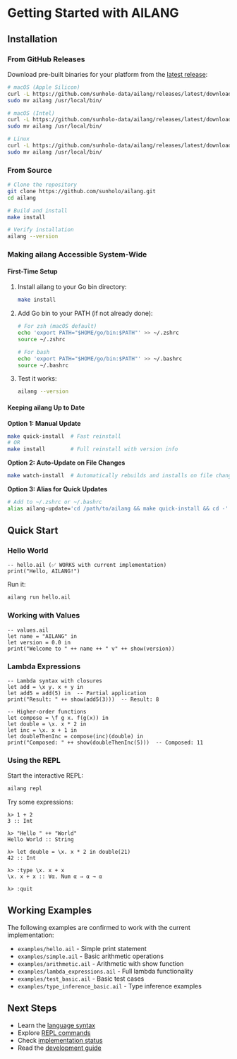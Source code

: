 # Getting Started with AILANG

## Installation

### From GitHub Releases

Download pre-built binaries for your platform from the [latest release](https://github.com/sunholo-data/ailang/releases/latest):

```bash
# macOS (Apple Silicon)
curl -L https://github.com/sunholo-data/ailang/releases/latest/download/ailang-darwin-arm64.tar.gz | tar -xz
sudo mv ailang /usr/local/bin/

# macOS (Intel)  
curl -L https://github.com/sunholo-data/ailang/releases/latest/download/ailang-darwin-amd64.tar.gz | tar -xz
sudo mv ailang /usr/local/bin/

# Linux
curl -L https://github.com/sunholo-data/ailang/releases/latest/download/ailang-linux-amd64.tar.gz | tar -xz
sudo mv ailang /usr/local/bin/
```

### From Source

```bash
# Clone the repository
git clone https://github.com/sunholo/ailang.git
cd ailang

# Build and install
make install

# Verify installation
ailang --version
```

### Making ailang Accessible System-Wide

#### First-Time Setup
1. Install ailang to your Go bin directory:
   ```bash
   make install
   ```

2. Add Go bin to your PATH (if not already done):
   ```bash
   # For zsh (macOS default)
   echo 'export PATH="$HOME/go/bin:$PATH"' >> ~/.zshrc
   source ~/.zshrc
   
   # For bash
   echo 'export PATH="$HOME/go/bin:$PATH"' >> ~/.bashrc
   source ~/.bashrc
   ```

3. Test it works:
   ```bash
   ailang --version
   ```

#### Keeping ailang Up to Date

**Option 1: Manual Update**
```bash
make quick-install  # Fast reinstall
# OR
make install        # Full reinstall with version info
```

**Option 2: Auto-Update on File Changes**
```bash
make watch-install  # Automatically rebuilds and installs on file changes
```

**Option 3: Alias for Quick Updates**
```bash
# Add to ~/.zshrc or ~/.bashrc
alias ailang-update='cd /path/to/ailang && make quick-install && cd -'
```

## Quick Start

### Hello World

```ailang
-- hello.ail (✅ WORKS with current implementation)
print("Hello, AILANG!")
```

Run it:
```bash
ailang run hello.ail
```

### Working with Values

```ailang
-- values.ail
let name = "AILANG" in
let version = 0.0 in
print("Welcome to " ++ name ++ " v" ++ show(version))
```

### Lambda Expressions

```ailang
-- Lambda syntax with closures
let add = \x y. x + y in
let add5 = add(5) in  -- Partial application
print("Result: " ++ show(add5(3)))  -- Result: 8

-- Higher-order functions
let compose = \f g x. f(g(x)) in
let double = \x. x * 2 in
let inc = \x. x + 1 in
let doubleThenInc = compose(inc)(double) in
print("Composed: " ++ show(doubleThenInc(5)))  -- Composed: 11
```

### Using the REPL

Start the interactive REPL:
```bash
ailang repl
```

Try some expressions:
```ailang
λ> 1 + 2
3 :: Int

λ> "Hello " ++ "World"
Hello World :: String

λ> let double = \x. x * 2 in double(21)
42 :: Int

λ> :type \x. x + x
\x. x + x :: ∀α. Num α ⇒ α → α

λ> :quit
```

## Working Examples

The following examples are confirmed to work with the current implementation:
- `examples/hello.ail` - Simple print statement
- `examples/simple.ail` - Basic arithmetic operations
- `examples/arithmetic.ail` - Arithmetic with show function
- `examples/lambda_expressions.ail` - Full lambda functionality
- `examples/test_basic.ail` - Basic test cases
- `examples/type_inference_basic.ail` - Type inference examples

## Next Steps

- Learn the [language syntax](../reference/language-syntax.md)
- Explore [REPL commands](../reference/repl-commands.md)
- Check [implementation status](../reference/implementation-status.md)
- Read the [development guide](./development.md)
